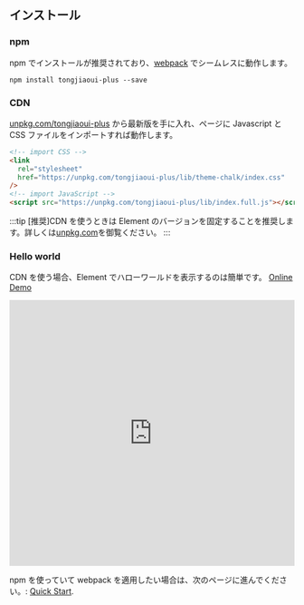 ## インストール

### npm

npm でインストールが推奨されており、[webpack](https://webpack.js.org/) でシームレスに動作します。

```shell
npm install tongjiaoui-plus --save
```

### CDN

[unpkg.com/tongjiaoui-plus](https://unpkg.com/tongjiaoui-plus/) から最新版を手に入れ、ページに Javascript と CSS ファイルをインポートすれば動作します。

```html
<!-- import CSS -->
<link
  rel="stylesheet"
  href="https://unpkg.com/tongjiaoui-plus/lib/theme-chalk/index.css"
/>
<!-- import JavaScript -->
<script src="https://unpkg.com/tongjiaoui-plus/lib/index.full.js"></script>
```

:::tip
[推奨]CDN を使うときは Element のバージョンを固定することを推奨します。詳しくは[unpkg.com](https://unpkg.com)を御覧ください。
:::

### Hello world

CDN を使う場合、Element でハローワールドを表示するのは簡単です。 [Online Demo](https://codepen.io/iamkun/pen/YzWMaVr)

<iframe height="469" style="width: 100%;" scrolling="no" title="YzWMaVr" src="https://codepen.io/iamkun/embed/YzWMaVr?height=469&theme-id=light&default-tab=html,result" frameborder="no" loading="lazy" allowtransparency="true" allowfullscreen="true">
  See the Pen <a href='https://codepen.io/iamkun/pen/YzWMaVr'>YzWMaVr</a> by iamkun
  (<a href='https://codepen.io/iamkun'>@iamkun</a>) on <a href='https://codepen.io'>CodePen</a>.
</iframe>

npm を使っていて webpack を適用したい場合は、次のページに進んでください。: [Quick Start](/#/jp/component/quickstart).
